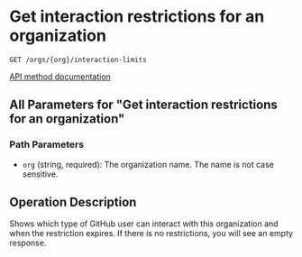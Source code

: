 # Get interaction restrictions for an organization

`GET /orgs/{org}/interaction-limits`

[API method documentation](https://docs.github.com/rest/interactions/orgs#get-interaction-restrictions-for-an-organization)

## All Parameters for "Get interaction restrictions for an organization"

### Path Parameters

- `org` (string, required): The organization name. The name is not case sensitive.

## Operation Description

Shows which type of GitHub user can interact with this organization and when the restriction expires. If there is no restrictions, you will see an empty response.
